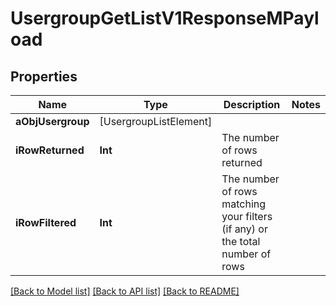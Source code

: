# UsergroupGetListV1ResponseMPayload

## Properties
Name | Type | Description | Notes
------------ | ------------- | ------------- | -------------
**aObjUsergroup** | [UsergroupListElement] |  | 
**iRowReturned** | **Int** | The number of rows returned | 
**iRowFiltered** | **Int** | The number of rows matching your filters (if any) or the total number of rows | 

[[Back to Model list]](../README.md#documentation-for-models) [[Back to API list]](../README.md#documentation-for-api-endpoints) [[Back to README]](../README.md)


